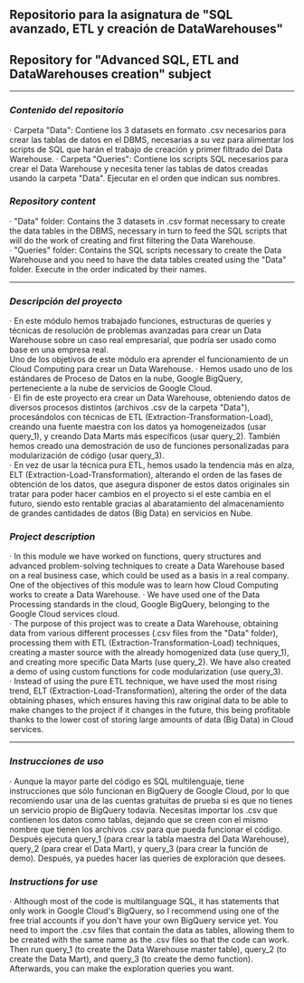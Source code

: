 ## Repositorio para la asignatura de "SQL avanzado, ETL y creación de DataWarehouses"  
## Repository for "Advanced SQL, ETL and DataWarehouses creation" subject  
 ---
### *Contenido del repositorio*  
 · Carpeta "Data": Contiene los 3 datasets en formato .csv necesarios para crear las tablas de datos en el DBMS, necesarias a su vez para alimentar los scripts de SQL que harán el trabajo de creación y primer filtrado del Data Warehouse.
 · Carpeta "Queries": Contiene los scripts SQL necesarios para crear el Data Warehouse y necesita tener las tablas de datos creadas usando la carpeta "Data". Ejecutar en el orden que indican sus nombres.  

### *Repository content*  
 · "Data" folder: Contains the 3 datasets in .csv format necessary to create the data tables in the DBMS, necessary in turn to feed the SQL scripts that will do the work of creating and first filtering the Data Warehouse.  
 · "Queries" folder: Contains the SQL scripts necessary to create the Data Warehouse and you need to have the data tables created using the "Data" folder. Execute in the order indicated by their names.

 ---  
### *Descripción del proyecto*
 · En este módulo hemos trabajado funciones, estructuras de queries y técnicas de resolución de problemas avanzadas para crear un Data Warehouse sobre un caso real empresarial, que podría ser usado como base en una empresa real.  
 Uno de los objetivos de este módulo era aprender el funcionamiento de un Cloud Computing para crear un Data Warehouse. · Hemos usado uno de los estándares de Proceso de Datos en la nube, Google BigQuery, perteneciente a la nube de servicios de Google Cloud.  
 · El fin de este proyecto era crear un Data Warehouse, obteniendo datos de diversos procesos distintos (archivos .csv de la carpeta "Data"), procesándolos con técnicas de ETL (Extraction-Transformation-Load), creando una fuente maestra con los datos ya homogeneizados (usar query_1), y creando Data Marts más específicos (usar query_2). También hemos creado una demostración de uso de funciones personalizadas para modularización de código (usar query_3).  
 · En vez de usar la técnica pura ETL, hemos usado la tendencia más en alza, ELT (Extraction-Load-Transformation), alterando el orden de las fases de obtención de los datos, que asegura disponer de estos datos originales sin tratar para poder hacer cambios en el proyecto si el este cambia en el futuro, siendo esto rentable gracias al abaratamiento del almacenamiento de grandes cantidades de datos (Big Data) en servicios en Nube.  

### *Project description*  
· In this module we have worked on functions, query structures and advanced problem-solving techniques to create a Data Warehouse based on a real business case, which could be used as a basis in a real company.  
One of the objectives of this module was to learn how Cloud Computing works to create a Data Warehouse.
· We have used one of the Data Processing standards in the cloud, Google BigQuery, belonging to the Google Cloud services cloud.  
· The purpose of this project was to create a Data Warehouse, obtaining data from various different processes (.csv files from the "Data" folder), processing them with ETL (Extraction-Transformation-Load) techniques, creating a master source with the already homogenized data (use query_1), and creating more specific Data Marts (use query_2). We have also created a demo of using custom functions for code modularization (use query_3).  
· Instead of using the pure ETL technique, we have used the most rising trend, ELT (Extraction-Load-Transformation), altering the order of the data obtaining phases, which ensures having this raw original data to be able to make changes to the project if it changes in the future, this being profitable thanks to the lower cost of storing large amounts of data (Big Data) in Cloud services.  

---  
### *Instrucciones de uso*
· Aunque la mayor parte del código es SQL multilenguaje, tiene instrucciones que sólo funcionan en BigQuery de Google Cloud, por lo que recomiendo usar una de las cuentas gratuitas de prueba si es que no tienes un servicio propio de BigQuery todavía. Necesitas importar los .csv que contienen los datos como tablas, dejando que se creen con el mismo nombre que tienen los archivos .csv para que pueda funcionar el código. Después ejecuta query_1 (para crear la tabla maestra del Data Warehouse), query_2 (para crear el Data Mart), y query_3 (para crear la función de demo). Después, ya puedes hacer las queries de exploración que desees.


### *Instructions for use*  
· Although most of the code is multilanguage SQL, it has statements that only work in Google Cloud's BigQuery, so I recommend using one of the free trial accounts if you don't have your own BigQuery service yet. You need to import the .csv files that contain the data as tables, allowing them to be created with the same name as the .csv files so that the code can work. Then run query_1 (to create the Data Warehouse master table), query_2 (to create the Data Mart), and query_3 (to create the demo function). Afterwards, you can make the exploration queries you want.  
